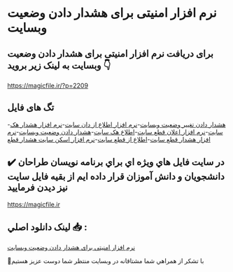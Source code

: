 # نرم افزار امنیتی برای هشدار دادن وضعیت وبسایت

## برای دریافت نرم افزار امنیتی برای هشدار دادن وضعیت وبسایت به لینک زیر بروید 👇

https://magicfile.ir/?p=2209

## تگ های فایل

-[هشدار دادن تغییر وضعیت وبسایت](https://magicfile.ir/product/%d9%86%d8%b1%d9%85-%d8%a7%d9%81%d8%b2%d8%a7%d8%b1-%d8%a7%d9%85%d9%86%db%8c%d8%aa%db%8c-%d8%a8%d8%b1%d8%a7%db%8c-%d9%87%d8%b4%d8%af%d8%a7%d8%b1-%d8%af%d8%a7%d8%af%d9%86-%d9%88%d8%b6%d8%b9%db%8c%d8%aa-%d9%88%d8%a8%d8%b3%d8%a7%db%8c%d8%aa/)-[نرم افزار اطلاع از دان سایت](https://magicfile.ir/product/%d9%86%d8%b1%d9%85-%d8%a7%d9%81%d8%b2%d8%a7%d8%b1-%d8%a7%d9%85%d9%86%db%8c%d8%aa%db%8c-%d8%a8%d8%b1%d8%a7%db%8c-%d9%87%d8%b4%d8%af%d8%a7%d8%b1-%d8%af%d8%a7%d8%af%d9%86-%d9%88%d8%b6%d8%b9%db%8c%d8%aa-%d9%88%d8%a8%d8%b3%d8%a7%db%8c%d8%aa/)-[نرم افزار هشدار هک سایت](https://magicfile.ir/product/%d9%86%d8%b1%d9%85-%d8%a7%d9%81%d8%b2%d8%a7%d8%b1-%d8%a7%d9%85%d9%86%db%8c%d8%aa%db%8c-%d8%a8%d8%b1%d8%a7%db%8c-%d9%87%d8%b4%d8%af%d8%a7%d8%b1-%d8%af%d8%a7%d8%af%d9%86-%d9%88%d8%b6%d8%b9%db%8c%d8%aa-%d9%88%d8%a8%d8%b3%d8%a7%db%8c%d8%aa/)-[نرم افزار اعلان قطع سایت](https://magicfile.ir/product/%d9%86%d8%b1%d9%85-%d8%a7%d9%81%d8%b2%d8%a7%d8%b1-%d8%a7%d9%85%d9%86%db%8c%d8%aa%db%8c-%d8%a8%d8%b1%d8%a7%db%8c-%d9%87%d8%b4%d8%af%d8%a7%d8%b1-%d8%af%d8%a7%d8%af%d9%86-%d9%88%d8%b6%d8%b9%db%8c%d8%aa-%d9%88%d8%a8%d8%b3%d8%a7%db%8c%d8%aa/)-[اطلاع هک سایت](https://magicfile.ir/product/%d9%86%d8%b1%d9%85-%d8%a7%d9%81%d8%b2%d8%a7%d8%b1-%d8%a7%d9%85%d9%86%db%8c%d8%aa%db%8c-%d8%a8%d8%b1%d8%a7%db%8c-%d9%87%d8%b4%d8%af%d8%a7%d8%b1-%d8%af%d8%a7%d8%af%d9%86-%d9%88%d8%b6%d8%b9%db%8c%d8%aa-%d9%88%d8%a8%d8%b3%d8%a7%db%8c%d8%aa/)-[هشدار دادن وضعیت وبسایت](https://magicfile.ir/product/%d9%86%d8%b1%d9%85-%d8%a7%d9%81%d8%b2%d8%a7%d8%b1-%d8%a7%d9%85%d9%86%db%8c%d8%aa%db%8c-%d8%a8%d8%b1%d8%a7%db%8c-%d9%87%d8%b4%d8%af%d8%a7%d8%b1-%d8%af%d8%a7%d8%af%d9%86-%d9%88%d8%b6%d8%b9%db%8c%d8%aa-%d9%88%d8%a8%d8%b3%d8%a7%db%8c%d8%aa/)-[نرم افزار هشدار قطع سایت](https://magicfile.ir/product/%d9%86%d8%b1%d9%85-%d8%a7%d9%81%d8%b2%d8%a7%d8%b1-%d8%a7%d9%85%d9%86%db%8c%d8%aa%db%8c-%d8%a8%d8%b1%d8%a7%db%8c-%d9%87%d8%b4%d8%af%d8%a7%d8%b1-%d8%af%d8%a7%d8%af%d9%86-%d9%88%d8%b6%d8%b9%db%8c%d8%aa-%d9%88%d8%a8%d8%b3%d8%a7%db%8c%d8%aa/)-[اطلاع از قطع سایت](https://magicfile.ir/product/%d9%86%d8%b1%d9%85-%d8%a7%d9%81%d8%b2%d8%a7%d8%b1-%d8%a7%d9%85%d9%86%db%8c%d8%aa%db%8c-%d8%a8%d8%b1%d8%a7%db%8c-%d9%87%d8%b4%d8%af%d8%a7%d8%b1-%d8%af%d8%a7%d8%af%d9%86-%d9%88%d8%b6%d8%b9%db%8c%d8%aa-%d9%88%d8%a8%d8%b3%d8%a7%db%8c%d8%aa/)-[نرم افزار اسکن سایت هشدار قطع](https://magicfile.ir/product/%d9%86%d8%b1%d9%85-%d8%a7%d9%81%d8%b2%d8%a7%d8%b1-%d8%a7%d9%85%d9%86%db%8c%d8%aa%db%8c-%d8%a8%d8%b1%d8%a7%db%8c-%d9%87%d8%b4%d8%af%d8%a7%d8%b1-%d8%af%d8%a7%d8%af%d9%86-%d9%88%d8%b6%d8%b9%db%8c%d8%aa-%d9%88%d8%a8%d8%b3%d8%a7%db%8c%d8%aa/)

## ✔️ در سايت فايل هاي ويژه اي براي برنامه نويسان طراحان دانشجويان و دانش آموزان قرار داده ايم از بقيه فايل سايت نيز ديدن فرماييد

https://magicfile.ir


## لينک دانلود اصلي 📥 :

[نرم افزار امنیتی برای هشدار دادن وضعیت وبسایت](https://magicfile.ir/product/%d9%86%d8%b1%d9%85-%d8%a7%d9%81%d8%b2%d8%a7%d8%b1-%d8%a7%d9%85%d9%86%db%8c%d8%aa%db%8c-%d8%a8%d8%b1%d8%a7%db%8c-%d9%87%d8%b4%d8%af%d8%a7%d8%b1-%d8%af%d8%a7%d8%af%d9%86-%d9%88%d8%b6%d8%b9%db%8c%d8%aa-%d9%88%d8%a8%d8%b3%d8%a7%db%8c%d8%aa/) 


🙏با تشکر از همراهي شما مشتاقانه در وبسایت منتظر شما دوست عزیز هستیم

